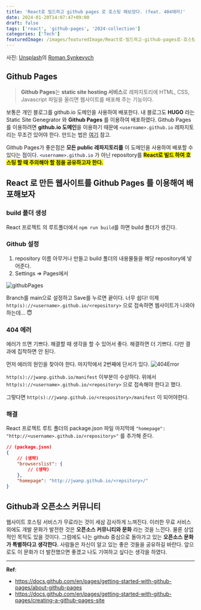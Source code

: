 ```yaml
---
title: 'React로 빌드하고 github pages 로 호스팅 해보았다. (feat. 404에러)'
date: 2024-01-20T14:07:47+09:00
draft: false
tags: ['react', 'github-pages', '2024-collection']
categories: ['Tech']
featuredImage: /images/featuredImage/React로-빌드하고-github-pages로-호스팅.jpg
---
```

사진: [Unsplash](https://unsplash.com/ko/%EC%82%AC%EC%A7%84/%ED%9D%91%EC%9D%B8%EA%B3%BC-%EB%B0%B1%EC%9D%B8-%ED%8E%AD%EA%B7%84-%EC%9E%A5%EB%82%9C%EA%B0%90-wX2L8L-fGeA?utm_content=creditCopyText&utm_medium=referral&utm_source=unsplash)의 [Roman Synkevych](https://unsplash.com/ko/@synkevych?utm_content=creditCopyText&utm_medium=referral&utm_source=unsplash)
  
## Github Pages

> **Github Pages**는 **static site hosting 서비스**로 레파지토리에 HTML, CSS, Javascript 파일을 올리면 웹사이트를 배포해 주는 기능이다.

보통은 개인 블로그를 github.io 도메인을 사용하여 배포한다. 내 블로그도 **HUGO** 라는 Static Site Genegrator 와 **Github Pages** 를 이용하여 배포하였다. Github Pages를 이용하려면 **github.io 도메인**을 이용하기 때문에 `<username>.github.io` 레파지토리는 무조건 있어야 한다. 만드는 법은 [여기](https://docs.github.com/en/pages/getting-started-with-github-pages/creating-a-github-pages-site) 참고.


Github Pages가 좋은점은 **모든 public 레파지토리를** 이 도메인을 사용하여 배포할 수 있다는 점이다. `<username>.github.io` 가 아닌 repository를 **<span style="background-color: #FFFF00">React로 빌드 하여 호스팅 할 때 주의해야 할 점을 공유하고자 한다.</span>**

## React 로 만든 웹사이트를 Github Pages 를 이용해여 배포해보자

### build 폴더 생성

React 프로젝트 의 루트폴더에서 `npm run build`를 하면 build 폴더가 생긴다.

### Github 설정

1. repository 이름 아무거나 만들고 build 폴더의 내용물들을 해당 repository에 넣어준다.
2. Settings => Pages에서

![githubPages](/images/Tech/React로-빌드하고-github-pages로-호스팅/githubPages.png)

Branch를 main으로 설정하고 Save를 누르면 끝이다. 너무 쉽다!
이제 `http(s)://<username>.github.io/<repository>` 으로 접속하면 웹사이트가 나와야 하는데... 😇

### 404 에러

에러가 뜨면 기쁘다. 해결할 때 생각을 할 수 있어서 좋다. 해결하면 더 기쁘다. 다만 결과에 집착하면 안 된다.

먼저 에러의 원인을 찾아야 한다. 마지막에서 2번째에 단서가 있다.
![404Error](/images/Tech/React로-빌드하고-github-pages로-호스팅/404Error.png)

`http(s)://jwanp.github.io/manifest` 이부분이 수상하다. 위에서 `http(s)://<username>.github.io/<repository>` 으로 접속해야 한다고 했다.

그렇다면 `http(s)://jwanp.github.io/<respository>/manifest` 이 되어야한다.

### 해결

React 프로젝트 루트 폴더의 package.json 파일 마지막에 `"homepage": "http://<username>.github.io/<repository>"` 를 추가해 준다.

```json
// (package.json)
{
    // (생략)
    "browserslist": {
        // (생략)
    },
    "homepage": "http://jwanp.github.io/<repsitory>/"
}
```

## Github과 오픈소스 커뮤니티

웹사이트 호스팅 서비스가 무료라는 것이 세삼 감사하게 느껴진다. 이러한 무료 서비스외에도 개발 문화가 발전한 것은 **오픈소스 커뮤니티와 문화** 라는 것을 느낀다. 물론 상업적인 목적도 있을 것이다. 그럼에도 나는 github 중심으로 돌아가고 있는 **오픈소스 문화가 특별하다고 생각한다.** 사람들은 자신이 알고 있는 좋은 것들을 공유하길 바란다. 앞으로도 이 문화가 더 발전했으면 좋겠고 나도 기여하고 싶다는 생각을 하였다.

---

**Ref**: 
- https://docs.github.com/en/pages/getting-started-with-github-pages/about-github-pages
- https://docs.github.com/en/pages/getting-started-with-github-pages/creating-a-github-pages-site